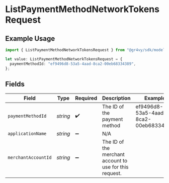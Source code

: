 # ListPaymentMethodNetworkTokensRequest

## Example Usage

```typescript
import { ListPaymentMethodNetworkTokensRequest } from "@gr4vy/sdk/models/operations";

let value: ListPaymentMethodNetworkTokensRequest = {
  paymentMethodId: "ef9496d8-53a5-4aad-8ca2-00eb68334389",
};
```

## Fields

| Field                                                   | Type                                                    | Required                                                | Description                                             | Example                                                 |
| ------------------------------------------------------- | ------------------------------------------------------- | ------------------------------------------------------- | ------------------------------------------------------- | ------------------------------------------------------- |
| `paymentMethodId`                                       | *string*                                                | :heavy_check_mark:                                      | The ID of the payment method                            | ef9496d8-53a5-4aad-8ca2-00eb68334389                    |
| `applicationName`                                       | *string*                                                | :heavy_minus_sign:                                      | N/A                                                     |                                                         |
| `merchantAccountId`                                     | *string*                                                | :heavy_minus_sign:                                      | The ID of the merchant account to use for this request. |                                                         |